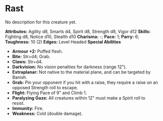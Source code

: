 # Rast

No description for this creature yet.

**Attributes:** Agility d8, Smarts d4, Spirit d8, Strength d8, Vigor
d12
**Skills:** Fighting d8, Notice d10, Stealth d10
**Charisma:** -; **Pace:** 1; **Parry:** 6; **Toughness:** 10 (2)
**Edges:** Level Headed
**Special Abilities**

- **Armour +2:** Puffed flesh.
- **Bite:** Str+d4; Grab.
- **Claws:** Str+d4.
- **Darkvision:** No vision penalties for darkness (range 12").
- **Extraplanar:** Not native to the material plane, and can be targeted
by Banish.
- **Grab:** Pin your opponent if you hit with a raise, they require a
raise on an opposed Strength roll to escape.
- **Flight:** Flying Pace of 9" and Climb 1.
- **Paralyzing Gaze:** All creatures within 12" must make a Spirit roll
to resist.
- **Immunity:** Fire.
- **Weakness:** Cold (double damage).
